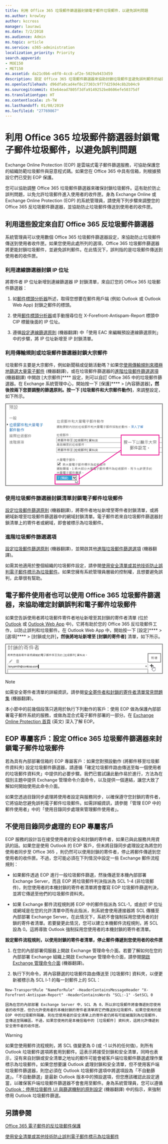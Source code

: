 ```yaml
---
title: 利用 Office 365 垃圾郵件篩選器封鎖電子郵件垃圾郵件，以避免誤判問題
ms.author: krowley
author: kccross
manager: laurawi
ms.date: 7/2/2018
ms.audience: Admin
ms.topic: article
ms.service: o365-administration
localization_priority: Priority
search.appverid:
- MOE150
- MET150
ms.assetid: da21c0b6-e8f0-4cc8-af2e-5029a9433d59
description: 設定 Office 365 垃圾郵件篩選器來協助封鎖垃圾郵件並避免誤判郵件的祕訣。系統管理員可使用 Office 365 反垃圾郵件篩選，來協助防止垃圾郵件傳送到使用者收件匣。
ms.openlocfilehash: d96dfa0cad4ef8c27303c9f77d259d4c8b2b04c9
ms.sourcegitcommit: 03e64ead7805f3dfa9149252be8606efe50375df
ms.translationtype: HT
ms.contentlocale: zh-TW
ms.lasthandoff: 01/08/2019
ms.locfileid: "27769867"
---
```

# <a name="block-email-spam-with-the-office-365-spam-filter-to-prevent-false-negative-issues"></a>利用 Office 365 垃圾郵件篩選器封鎖電子郵件垃圾郵件，以避免誤判問題

Exchange Online Protection (EOP) 是雲端式電子郵件篩選服務，可協助保護您的組織防範垃圾郵件與惡意程式碼。如果您在 Office 365 中具有信箱，則根據預設它們已受到 EOP 保護。 
  
您可以協助調整 Office 365 垃圾郵件篩選器來確保封鎖垃圾郵件。這有助於防止誤判問題，以免允許垃圾郵件進入使用者的收件匣。身為 Exchange Online 或 Exchange Online Protection (EOP) 的系統管理員，請使用下列步驟來調整您的 Office 365 反垃圾郵件篩選器，並協助防止垃圾郵件傳送到使用者的收件匣。
  
## <a name="customize-the-office-365-anti-spam-filter-with-these-settings"></a>利用這些設定來自訂 Office 365 反垃圾郵件篩選器

系統管理員可以使用數個 Office 365 垃圾郵件篩選器設定，來協助防止垃圾郵件傳送到使用者收件匣。如果您使用此處所列的選項，Office 365 垃圾郵件篩選器將更能封鎖垃圾郵件，並避免誤判郵件。在此情況下，誤判指的是垃圾郵件傳送到使用者的收件匣。
  
### <a name="block-ip-addresses-with-a-connection-filter"></a>利用連線篩選器封鎖 IP 位址

將寄件者 IP 位址新增到連線篩選器 IP 封鎖清單，來自訂您的 Office 365 垃圾郵件篩選器：
  
1. 如[郵件標頭分析器](https://go.microsoft.com/fwlink/p/?LinkId=306583)所述，取得您想要在郵件用戶端 (例如 Outlook 或 Outlook Web App) 封鎖之郵件的標頭。
    
2. 使用[郵件標頭分析器](https://testconnectivity.microsoft.com/?tabid=mha)或手動搜尋位在 X-Forefront-Antispam-Report 標頭中 CIP 標籤後面的 IP 位址。 
    
3. 遵循[設定連線篩選原則](https://technet.microsoft.com/zh-TW/library/jj200718%28v=exchg.150%29.aspx) (機器翻譯) 中「使用 EAC 來編輯預設連線篩選原則」中的步驟，將 IP 位址新增至 IP 封鎖清單。
    
### <a name="block-bulk-mail-with-transport-rules-or-the-spam-filter"></a>利用傳輸規則或垃圾郵件篩選器封鎖大宗郵件

垃圾郵件主要是大宗郵件，例如新聞稿或促銷活動嗎？如果您[使用傳輸規則來積極地篩選大量電子郵件](https://technet.microsoft.com/zh-TW/library/dn720438%28v=exchg.150%29.aspx) (機器翻譯)，或在垃圾郵件篩選器的[進階垃圾郵件篩選選項](https://technet.microsoft.com/zh-TW/library/jj200750%28v=exchg.150%29.aspx) (機器翻譯) 中開啟 [大宗郵件]**** 設定，則可以自訂 Office 365 中的垃圾郵件篩選器。在 Exchange 系統管理中心，開始按一下 [保護]**** \> [內容篩選器]****，然後按兩下您要調整的篩選原則。按一下 [垃圾郵件和大宗郵件動作]****，來調整設定，如下所示。 
  
![在 Exchange Online 設定大宗郵件篩選器](media/a45095c2-269d-45b8-a76c-999b5e78da68.png)
  
### <a name="block-email-spam-using-spam-filter-block-lists"></a>使用垃圾郵件篩選器封鎖清單封鎖電子郵件垃圾郵件

[設定垃圾郵件篩選原則](https://technet.microsoft.com/zh-TW/library/jj200684%28v=exchg.150%29.aspx) (機器翻譯)，將寄件者地址新增至寄件者封鎖清單，或將網域新增至垃圾郵件篩選器中的網域封鎖清單。電子郵件若來自垃圾郵件篩選器封鎖清單上的寄件者或網域，即會被標示為垃圾郵件。 
  
### <a name="advanced-spam-filtering-options"></a>進階垃圾郵件篩選選項

[設定垃圾郵件篩選原則](https://technet.microsoft.com/zh-TW/library/jj200684%28v=exchg.150%29.aspx) (機器翻譯)，並開啟其他[進階垃圾郵件篩選選項](https://technet.microsoft.com/zh-TW/library/jj200750%28v=exchg.150%29.aspx) (機器翻譯)。
  
如需其他適用於整個組織的垃圾郵件設定，請參閱[使用安全清單或其他技術防止誤判電子郵件標示為垃圾郵件](prevent-email-from-being-marked-as-spam-0.md)。如果您擁有系統管理員層級的控制權，且想要避免誤判，此舉很有幫助。
  
## <a name="email-users-can-also-help-ensure-that-false-negative-and-email-spam-is-blocked-with-office-365-spam-filter"></a>電子郵件使用者也可以使用 Office 365 垃圾郵件篩選器，來協助確定封鎖誤判和電子郵件垃圾郵件

如果您告訴使用者將垃圾郵件寄件者地址新增至其封鎖的寄件者清單 (位於 [Outlook](https://go.microsoft.com/fwlink/p/?LinkId=270065) 或 [Outlook Web App](https://go.microsoft.com/fwlink/p/?LinkId=294862) 中)，它將有助於您的 Office 365 反垃圾郵件工作，以防止誤判和垃圾郵件。在 Outlook Web App 中，開始按一下 [設定]**** \> [選項]**** \> [封鎖或允許]****，然後將地址新增至 [封鎖的寄件者]**** 清單，如下所示。 
  
![封鎖 Outlook Web App 中的寄件者](media/fdf51381-2527-4819-ac2a-5dff84d2a36d.png)
  
> [!NOTE]
> 如需安全寄件者清單的詳細資訊，請參閱[安全寄件者和封鎖的寄件者清單常見問題集](https://technet.microsoft.com/zh-TW/library/dn133608%28v=exchg.150%29.aspx) (機器翻譯)。 
  
本小節中的前幾個段落只適用於執行下列動作的客戶：使用 EOP 做為保護內部部署電子郵件系統的服務，或做為混合式電子郵件部署的一部分。在 [Exchange Online Protection 首頁](https://products.office.com/zh-TW/exchange/exchange-email-security-spam-protection) (英文) 深入了解 EOP。
  
## <a name="eop-only-customers-set-up-the-office-365-spam-filter-to-block-email-spam"></a>EOP 專屬客戶：設定 Office 365 垃圾郵件篩選器來封鎖電子郵件垃圾郵件

若為具有內部部署信箱的 EOP 專屬客戶：如果您對預設動作 (將郵件移至垃圾郵件資料夾) 設定垃圾郵件篩選器，請遵循「確定垃圾郵件路由傳送至每一個使用者的垃圾郵件資料夾」中提供的必要步驟。我們已嘗試讓此動作易於進行，方法為在個別主題中提供 Exchange 管理命令介面命令，以及提供一個連結，讓您大致了解如何開始使用此命令介面。
  
如果您透過目錄同步處理將使用者設定與服務同步，以確保遵守您封鎖的寄件者，它將協助您避免誤判電子郵件垃圾郵件。如需詳細資訊，請參閱「管理 EOP 中的郵件使用者」中的「使用目錄同步處理來管理郵件使用者」。
  
## <a name="eop-only-customers-who-are-not-using-directory-synchronization"></a>不使用目錄同步處理的 EOP 專屬客戶

EOP 服務的設計旨在接受使用者的安全和封鎖的寄件者，如果已與此服務共用資訊的話。如果您是使用 Outlook 的 EOP 客戶，但未將目錄同步處理設定為將您的使用者同步至 Office 365 ，則仍然可以使用封鎖的寄件者，停止將郵件傳遞到您使用者的收件匣。不過，您可能必須在下列情況中設定一些 Exchange 郵件流程規則：
  
- 如果郵件透過 EOP 進行一般垃圾郵件篩選，然後傳遞至本機內部部署 Exchange Server，而且 EOP 將垃圾郵件判決指派為 SCL 1-4 (非垃圾郵件)，則您使用者的本機封鎖的寄件者清單將會覆寫 EOP 垃圾郵件篩選判決，並將它傳遞至他們的垃圾郵件資料夾。
    
- 如果 Exchange 郵件流程規則將 EOP 中的郵件指派為 SCL-1，或由於 IP 位址或網域是在您的允許清單中而有此指派，則系統會使用連接器將 SCL 傳播至內部部署 Exchange Server。在此情況下，系統不會強制採用您使用者的封鎖的寄件者清單。若要變更此情況，您可以建立本機郵件流程規則，將 SCL 設為 0。這將導致 Outlook 強制採用您使用者的本機封鎖的寄件者清單。
    
**設定郵件流程規則，以使用封鎖的寄件者清單，停止郵件傳遞到您使用者的收件匣**
  
1. 在您的內部部署伺服器上開啟 Exchange 管理命令介面。若要了解如何在您的內部部署 Exchange 組織上開啟 Exchange 管理命令介面，請參閱[開啟 Exchange 管理命令介面](https://technet.microsoft.com/library/dd638134%28v=exchg.160%29.aspx) (機器翻譯)。
    
2. 執行下列命令，將內容篩選的垃圾郵件路由傳送至 [垃圾郵件] 資料夾，以便更新被標示為 SCL l-1 的每一封郵件上的 SCL：
    
  ```
  New-TransportRule "NameForRule" -HeaderContainsMessageHeader "X-Forefront-Antispam-Report" -HeaderContainsWords "SCL:-1" -SetSCL 0
  ```

    因為在您的內部部署 Exchange Server 中，SCL 為 0，所以非垃圾郵件將會傳遞到您使用者的收件匣，但仍允許使用者的本機封鎖的寄件者清單將它們傳送到垃圾郵件。如果您使用的是 EOP 中的垃圾郵件隔離，則在您使用者的安全清單上的寄件者仍將有可能被識別為垃圾郵件，並傳送至隔離區。不過，如果您使用的是本機信箱中的 [垃圾郵件] 資料夾，這將允許傳遞到安全寄件者的收件匣。

> [!WARNING]
> 如果您使用郵件流程規則，將 SCL 值變更為 0 (或 -1 以外的任何值)，則所有 Outlook 垃圾郵件選項將套用到郵件。這表示將接受封鎖和安全清單，同時也表示，沒有來自封鎖或安全清單之地址的郵件可能會被客戶端垃圾郵件篩選處理作業標示為垃圾郵件。如果您想要讓 Outlook 處理封鎖和安全清單，但不使用客戶端垃圾郵件篩選器，則您必須在 Outlook 垃圾郵件選項中將選項設為「不自動篩選」。「不自動篩選」是最新 Outlook 版本中的預設選項，但您應該確認此設定適當，以確保客戶端垃圾郵件篩選器不會套用至郵件。身為系統管理員，您可以遵循 [Outlook：停用垃圾郵件 UI 與篩選機制的原則設定](https://support.microsoft.com/zh-TW/kb/2180568) (機器翻譯) 中的指示，來強制停用 Outlook 垃圾郵件篩選。
  
## <a name="see-also"></a>另請參閱

[Office 365 電子郵件的反垃圾郵件保護](anti-spam-protection.md)
  
[使用安全清單或其他技術防止誤判電子郵件標示為垃圾郵件](prevent-email-from-being-marked-as-spam-0.md)
  

